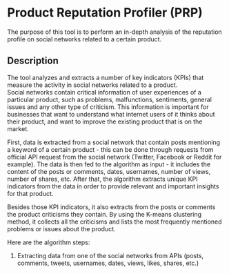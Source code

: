 # Product Reputation Profiler (PRP)
The purpose of this tool is to perform an in-depth analysis of the reputation profile on social networks related to a certain product.

## Description
The tool analyzes and extracts a number of key indicators (KPIs) that measure the activity in social networks related to a product.    
Social networks contain critical information of user experiences of a particular product, such as problems, malfunctions, sentiments, general issues and any other type of criticism. This information is important for businesses that want to understand what internet users of it thinks about their product, and want to improve the existing product that is on the market.    
    
First, data is extracted from a social network that contain posts mentioning a keyword of a certain product - this can be done through requests from official API request from the social network (Twitter, Facebook or Reddit for example). The data is then fed to the algorithm as input - it includes the content of the posts or comments, dates, usernames, number of views, number of shares, etc. After that, the algorithm extracts unique KPI indicators from the data in order to provide relevant and important insights for that product.    
    
Besides those KPI indicators, it also extracts from the posts or comments the product criticisms they contain. By using the K-means clustering method, it collects all the criticisms and lists the most frequently mentioned problems or issues about the product.

Here are the algorithm steps:
1. Extracting data from one of the social networks from APIs (posts, comments, tweets, usernames, dates, views, likes, shares, etc.)
